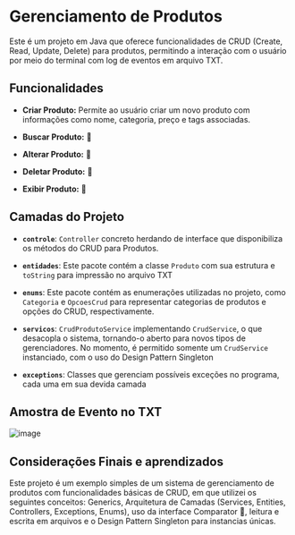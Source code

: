 # Gerenciamento de Produtos

Este é um projeto em Java que oferece funcionalidades de CRUD (Create, Read, Update, Delete) para produtos, permitindo a interação com o usuário por meio do terminal com log de eventos em arquivo TXT.

## Funcionalidades

- **Criar Produto:** Permite ao usuário criar um novo produto com informações como nome, categoria, preço e tags associadas.

- **Buscar Produto:** 🚧

- **Alterar Produto:** 🚧

- **Deletar Produto:** 🚧

- **Exibir Produto:** 🚧

## Camadas do Projeto

- **`controle`**: `Controller` concreto herdando de interface que disponibiliza os métodos do CRUD para Produtos.

- **`entidades`**: Este pacote contém a classe `Produto` com sua estrutura e `toString` para impressão no arquivo TXT

- **`enums`**: Este pacote contém as enumerações utilizadas no projeto, como `Categoria` e `OpcoesCrud` para representar categorias de produtos e opções do CRUD, respectivamente.

- **`servicos`**: `CrudProdutoService` implementando `CrudService`, o que desacopla o sistema, tornando-o aberto para novos tipos de gerenciadores. No momento, é permitido somente um `CrudService` instanciado, com o uso do Design Pattern Singleton

- **`exceptions`**: Classes que gerenciam possíveis exceções no programa, cada uma em sua devida camada

## Amostra de Evento no TXT
![image](https://github.com/RayanArgolo03/crud-produtos-console-java/assets/113947677/ab6fbddf-5086-4ed3-b186-538dea781370)

## Considerações Finais e aprendizados

Este projeto é um exemplo simples de um sistema de gerenciamento de produtos com funcionalidades básicas de CRUD, em que utilizei os seguintes conceitos:  Generics, Arquitetura de Camadas (Services, Entities, Controllers, Exceptions, Enums), uso da interface Comparator 🚧, leitura e escrita em arquivos e o Design Pattern Singleton para instancias únicas.
